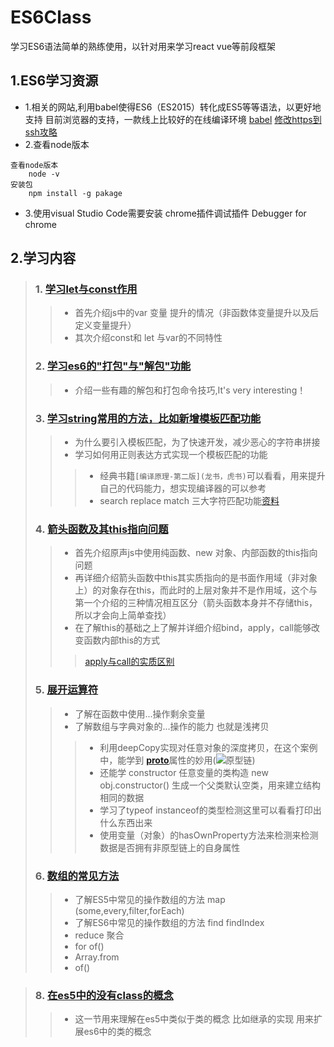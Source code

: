 # ES6Class
学习ES6语法简单的熟练使用，以针对用来学习react vue等前段框架
## 1.ES6学习资源
* 1.相关的网站,利用babel使得ES6（ES2015）转化成ES5等等语法，以更好地支持
目前浏览器的支持，一款线上比较好的在线编译环境
[babel](http://babeljs.io/repl/ "点击进入官网")
[修改https到ssh攻略](https://blog.csdn.net/accountwcx/article/details/46822257 "进入攻略")
* 2.查看node版本
```
查看node版本
    node -v
安装包
    npm install -g pakage
```
* 3.使用visual Studio Code需要安装
chrome插件调试插件
Debugger for chrome

## 2.学习内容
>### 1.    [学习let与const作用](https://github.com/a524631266/ES6Class/blob/master/1.es6.js)
>>   + 首先介绍js中的var 变量 提升的情况（非函数体变量提升以及后定义变量提升）
>>   + 其次介绍const和 let 与var的不同特性
>### 2.    [学习es6的"打包"与"解包"功能](https://github.com/a524631266/ES6Class/blob/master/2.es6%E5%8F%98%E9%87%8F%E8%B5%8B%E5%80%BC.js)
>>   + 介绍一些有趣的解包和打包命令技巧,It's very interesting！
>>   
>### 3.    [学习string常用的方法，比如新增模板匹配功能](https://github.com/a524631266/ES6Class/blob/master/3.string.js)
>>   + 为什么要引入模板匹配，为了快速开发，减少恶心的字符串拼接
>>   + 学习如何用正则表达方式实现一个模板匹配的功能
>>>   - 经典书籍```[编译原理-第二版](龙书，虎书)```可以看看，用来提升自己的代码能力，想实现编译器的可以参考
>>>   - search replace match 三大字符匹配功能[资料](http://www.runoob.com/js/js-regexp.html)
>### 4.    [箭头函数及其this指向问题](https://github.com/a524631266/ES6Class/blob/master/4.keliFunction.js)
>>   + 首先介绍原声js中使用纯函数、new 对象、内部函数的this指向问题
>>   + 再详细介绍箭头函数中this其实质指向的是书面作用域（非对象上）的对象存在this，而此时的上层对象并不是作用域，这个与第一个介绍的三种情况相互区分（箭头函数本身并不存储this，所以才会向上简单查找）
>>   + 在了解this的基础之上了解并详细介绍bind，apply，call能够改变函数内部this的方式
>>>  [apply与call的实质区别](https://blog.csdn.net/lizeshi125/article/details/53670590)
>### 5.    [展开运算符](https://github.com/a524631266/ES6Class/blob/master/5.dotdotdot.js)
>>   + 了解在函数中使用...操作剩余变量
>>   + 了解数组与字典对象的...操作的能力 也就是浅拷贝
>>>   - 利用deepCopy实现对任意对象的深度拷贝，在这个案例中，能学到 [__proto__](https://blog.csdn.net/ligang2585116/article/details/53522741/)属性的妙用(![原型链](https://github.com/a524631266/ES6Class/blob/master/image/原型链2.jpg "optional title"))
>>>   - 还能学 constructor 任意变量的类构造 new obj.constructor() 生成一个父类默认空类，用来建立结构相同的数据
>>>   - 学习了typeof instanceof的类型检测这里可以看看打印出什么东西出来
>>>   - 使用变量（对象）的hasOwnProperty方法来检测来检测数据是否拥有非原型链上的自身属性
>### 6.    [数组的常见方法](https://github.com/a524631266/ES6Class/blob/master/6.arr.js)
>>   + 了解ES5中常见的操作数组的方法 map (some,every,filter,forEach) 
>>   + 了解ES6中常见的操作数组的方法 find findIndex
>>   + reduce 聚合
>>   + for of() 
>>   + Array.from
>>   + of()

>### 8. [在es5中的没有class的概念](https://github.com/a524631266/ES6Class/blob/master/8.class.js)
>>   + 这一节用来理解在es5中类似于类的概念 比如继承的实现 用来扩展es6中的类的概念